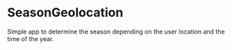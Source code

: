 # SeasonGeolocation
Simple app to determine the season depending on the user location and the time of the year. 
